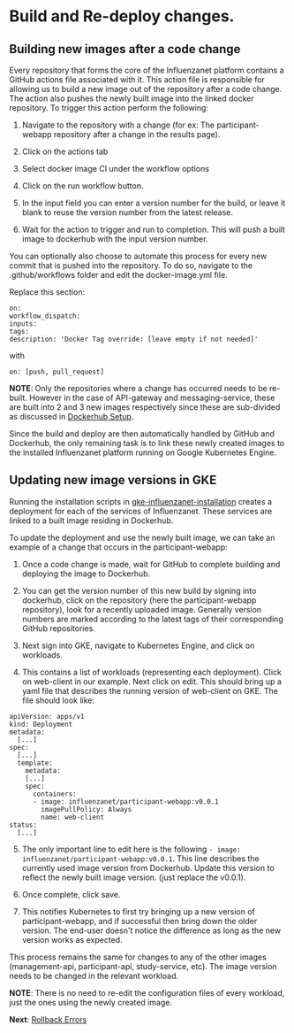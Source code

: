 # Build and Re-deploy changes.

## Building new images after a code change

Every repository that forms the core of the Influenzanet platform contains a GitHub actions file associated with it. This action file is responsible for allowing us to build a new image out of the repository after a code change. The action also pushes the newly built image into the linked docker repository. To trigger this action perform the following:

1. Navigate to the repository with a change (for ex: The participant-webapp repository after a change in the results page).

2. Click on the actions tab

3. Select docker image CI under the workflow options

4. Click on the run workflow button. 

5. In the input field you can enter a version number for the build, or leave it blank to reuse the version number from the latest release.

6. Wait for the action to trigger and run to completion. This will push a built image to dockerhub with the input version number.

You can optionally also choose to automate this process for every new commit that is pushed into the repository. To do so, navigate to the .github/workflows folder and edit the docker-image.yml file.

Replace this section:

```
on:
workflow_dispatch:
inputs:
tags:
description: 'Docker Tag override: [leave empty if not needed]'
```

with

```
on: [push, pull_request]
```

**NOTE**: Only the repositories where a change has occurred needs to be re-built. However in the case of API-gateway and messaging-service, these are built into 2 and 3 new images respectively since these are sub-divided as discussed in [Dockerhub Setup](../installation/2-dockerhub-setup.md).

Since the build and deploy are then automatically handled by GitHub and Dockerhub, the only remaining task is to link these newly created images to the installed Influenzanet platform running on Google Kubernetes Engine.

## Updating new image versions in GKE

Running the installation scripts in [gke-influenzanet-installation](https://github.com/influenzanet/influenzanet-setup-guide/blob/master/installation/3-install-influenzanet-gke.md) creates a deployment for each of the services of Influenzanet. These services are linked to a built image residing in Dockerhub.

To update the deployment and use the newly built image, we can take an example of a change that occurs in the participant-webapp:

1. Once a code change is made, wait for GitHub to complete building and deploying the image to Dockerhub.

2. You can get the version number of this new build by signing into dockerhub, click on the repository (here the participant-webapp  repository), look for a recently uploaded image. Generally version numbers are marked according to the latest tags of their corresponding GitHub repositories.

3. Next sign into GKE, navigate to Kubernetes Engine, and click on workloads.

4. This contains a list of workloads (representing each deployment). Click on web-client in our example. Next click on edit. This should bring up a yaml file that describes the running version of web-client on GKE. The file should look like:

```
apiVersion: apps/v1
kind: Deployment
metadata:
  [...]
spec:
  [...]
  template:
    metadata:
    [...]
    spec:
      containers:
      - image: influenzanet/participant-webapp:v0.0.1
        imagePullPolicy: Always
        name: web-client
status:
  [...]
```

5. The only important line to edit here is the following ```- image: influenzanet/participant-webapp:v0.0.1```. This line describes the currently used image version from Dockerhub. Update this version to reflect the newly built image version. (just replace the v0.0.1).

6. Once complete, click save.

7. This notifies Kubernetes to first try bringing up a new version of participant-webapp, and if successful then bring down the older version. The end-user doesn't notice the difference as long as the new version works as expected.

This process remains the same for changes to any of the other images (management-api, participant-api, study-service, etc). The image version needs to be changed in the relevant workload.

**NOTE**: There is no need to re-edit the configuration files of every workload, just the ones using the newly created image.

**Next**: [Rollback Errors](../redeploying-changes/3-rollback-errors.md)